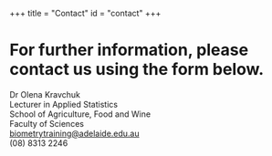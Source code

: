 +++
title = "Contact"
id = "contact"
+++

# For further information, please contact us using the form below.
  
Dr Olena Kravchuk  
Lecturer in Applied Statistics  
School of Agriculture, Food and Wine  
Faculty of Sciences  
[biometrytraining@adelaide.edu.au](mailto:biometrytraining@adelaide.edu.au)  
(08) 8313 2246  